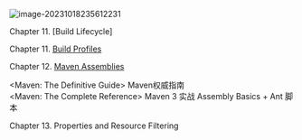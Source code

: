 ![image-20231018235612231](C:\Users\donal\AppData\Roaming\Typora\typora-user-images\image-20231018235612231.png)

Chapter 11. [Build Lifecycle]



Chapter 11. [Build Profiles](https://maven.apache.org/plugins/maven-assembly-plugin/assembly.html)



Chapter 12. [Maven Assemblies](https://maven.apache.org/plugins/maven-assembly-plugin/assembly.html)



<Maven: The Definitive Guide> Maven权威指南   
<Maven: The Complete Reference>
<Maven in Action> Maven 3 实战
Assembly Basics + Ant 脚本

Chapter 13. Properties and Resource Filtering